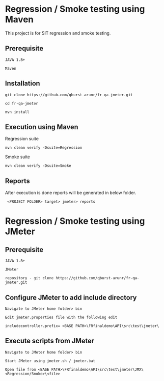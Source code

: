 # Regression / Smoke testing using Maven
This project is for SIT regression and smoke testing.

## Prerequisite 
```
JAVA 1.8+

Maven
```

## Installation 
```
git clone https://github.com/qburst-arunr/fr-qa-jmeter.git

cd fr-qa-jmeter

mvn install
```

## Execution using Maven 

Regression suite
```
mvn clean verify -Dsuite=Regression
```
Smoke suite
```
mvn clean verify -Dsuite=Smoke
```
## Reports
After execution is done reports will be generated in below folder.
```
 <PROJECT FOLDER> target> jmeter> reports
```
# Regression / Smoke testing using JMeter

## Prerequisite 
```
JAVA 1.8+

JMeter

repository - git clone https://github.com/qburst-arunr/fr-qa-jmeter.git

```

## Configure JMeter to add include directory 
```
Navigate to JMeter home folder> bin

Edit jmeter.properties file with the following edit

includecontroller.prefix= <BASE PATH>\FRfinaldemo\API\src\test\jmeter\
```
## Execute scripts from JMeter

```
Navigate to JMeter home folder> bin

Start JMeter using jmeter.sh / jmeter.bat

Open file from <BASE PATH>\FRfinaldemo\API\src\test\jmeter\JMX\<Regression/Smoke>\<file>
```
 



